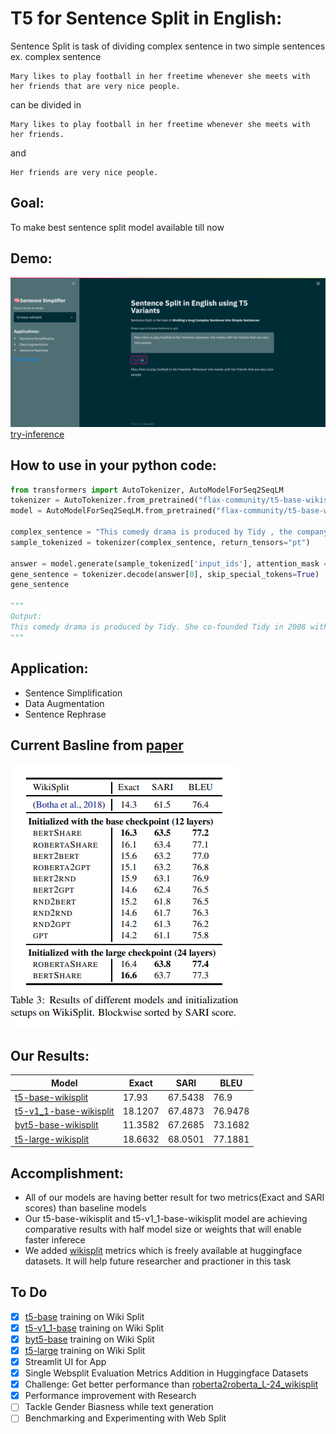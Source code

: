 # T5 for Sentence Split in English:

Sentence Split is task of dividing complex sentence in two simple sentences
ex. complex sentence
```
Mary likes to play football in her freetime whenever she meets with her friends that are very nice people.
```
can be divided in
```
Mary likes to play football in her freetime whenever she meets with her friends.
```
and
```
Her friends are very nice people.
```

## Goal:
To make best sentence split model available till now

## Demo:
![ui_image](./images/ui_image.png)
[try-inference](https://huggingface.co/spaces/flax-community/SentenceSimplifier)

## How to use in your python code:
```python
from transformers import AutoTokenizer, AutoModelForSeq2SeqLM
tokenizer = AutoTokenizer.from_pretrained("flax-community/t5-base-wikisplit")
model = AutoModelForSeq2SeqLM.from_pretrained("flax-community/t5-base-wikisplit")

complex_sentence = "This comedy drama is produced by Tidy , the company she co-founded in 2008 with her husband David Peet , who is managing director ."
sample_tokenized = tokenizer(complex_sentence, return_tensors="pt")

answer = model.generate(sample_tokenized['input_ids'], attention_mask = sample_tokenized['attention_mask'], max_length=256, num_beams=5)
gene_sentence = tokenizer.decode(answer[0], skip_special_tokens=True)
gene_sentence

"""
Output:
This comedy drama is produced by Tidy. She co-founded Tidy in 2008 with her husband David Peet, who is managing director.
"""
```

## Application:
* Sentence Simplification
* Data Augmentation
* Sentence Rephrase

## Current Basline from [paper](https://arxiv.org/abs/1907.12461)
![baseline](./images/baseline.png)

## Our Results:

| Model | Exact | SARI | BLEU |
| --- | --- | --- | --- |
| [t5-base-wikisplit](https://huggingface.co/flax-community/t5-base-wikisplit) |  17.93 | 67.5438 | 76.9 |
| [t5-v1_1-base-wikisplit](https://huggingface.co/flax-community/t5-v1_1-base-wikisplit) | 18.1207 | 67.4873 | 76.9478 |
| [byt5-base-wikisplit](https://huggingface.co/flax-community/byt5-base-wikisplit) | 11.3582 | 67.2685 | 73.1682 |
| [t5-large-wikisplit](https://huggingface.co/flax-community/t5-large-wikisplit) | 18.6632 | 68.0501 | 77.1881 |

## Accomplishment:

* All of our models are having better result for two metrics(Exact and SARI scores) than baseline models
* Our t5-base-wikisplit and t5-v1_1-base-wikisplit model are achieving comparative results with half model size or weights that will enable faster inferece
* We added [wikisplit](https://huggingface.co/metrics/wiki_split) metrics which is freely available at huggingface datasets. It will help future researcher and practioner in this task

## To Do
- [x] [t5-base](https://huggingface.co/t5-base) training on Wiki Split
- [x] [t5-v1_1-base](https://huggingface.co/google/t5-v1_1-base) training on Wiki Split
- [x] [byt5-base](https://huggingface.co/google/byt5-base) training on Wiki Split
- [x] [t5-large](https://huggingface.co/t5-large) training on Wiki Split
- [x] Streamlit UI for App
- [x] Single Websplit Evaluation Metrics Addition in Huggingface Datasets 
- [x] Challenge: Get better performance than [roberta2roberta_L-24_wikisplit](https://huggingface.co/google/roberta2roberta_L-24_wikisplit)
- [x] Performance improvement with Research
- [ ] Tackle Gender Biasness while text generation
- [ ] Benchmarking and Experimenting with Web Split
